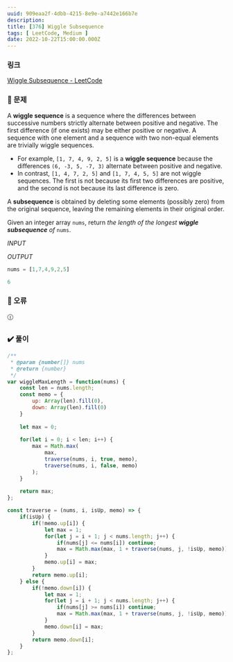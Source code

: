 ```yaml
---
uuid: 909eaa2f-4dbb-4215-8e9e-a7442e166b7e
description: 
title: [376] Wiggle Subsequence
tags: [ LeetCode, Medium ]
date: 2022-10-22T15:00:00.000Z
---
```








### 링크

[Wiggle Subsequence - LeetCode](https://leetcode.com/problems/wiggle-subsequence/)

### 📝 문제

A **wiggle sequence** is a sequence where the differences between successive numbers strictly alternate between positive and negative. The first difference (if one exists) may be either positive or negative. A sequence with one element and a sequence with two non-equal elements are trivially wiggle sequences.

- For example, `[1, 7, 4, 9, 2, 5]` is a **wiggle sequence** because the differences `(6, -3, 5, -7, 3)` alternate between positive and negative.
- In contrast, `[1, 4, 7, 2, 5]` and `[1, 7, 4, 5, 5]` are not wiggle sequences. The first is not because its first two differences are positive, and the second is not because its last difference is zero.

A **subsequence** is obtained by deleting some elements (possibly zero) from the original sequence, leaving the remaining elements in their original order.

Given an integer array `nums`, return *the length of the longest **wiggle subsequence** of* `nums`.

*INPUT*

*OUTPUT*

```jsx
nums = [1,7,4,9,2,5]
```

```jsx
6
```

### 🚨 오류

<aside>
🕧

</aside>

### ✔️ 풀이

```jsx
/**
 * @param {number[]} nums
 * @return {number}
 */
var wiggleMaxLength = function(nums) {
    const len = nums.length;
    const memo = {
        up: Array(len).fill(0),
        down: Array(len).fill(0)
    }
    
    let max = 0;
    
    for(let i = 0; i < len; i++) {
        max = Math.max(
            max,
            traverse(nums, i, true, memo),
            traverse(nums, i, false, memo)
        );
    }
    
    return max;
};

const traverse = (nums, i, isUp, memo) => {
    if(isUp) {
        if(!memo.up[i]) {
            let max = 1;
            for(let j = i + 1; j < nums.length; j++) {
                if(nums[j] <= nums[i]) continue;
                max = Math.max(max, 1 + traverse(nums, j, !isUp, memo));
            }
            memo.up[i] = max;
        }
        return memo.up[i];
    } else {
        if(!memo.down[i]) {
            let max = 1;
            for(let j = i + 1; j < nums.length; j++) {
                if(nums[j] >= nums[i]) continue;
                max = Math.max(max, 1 + traverse(nums, j, !isUp, memo));
            }
            memo.down[i] = max;
        }
        return memo.down[i];
    }
};
```